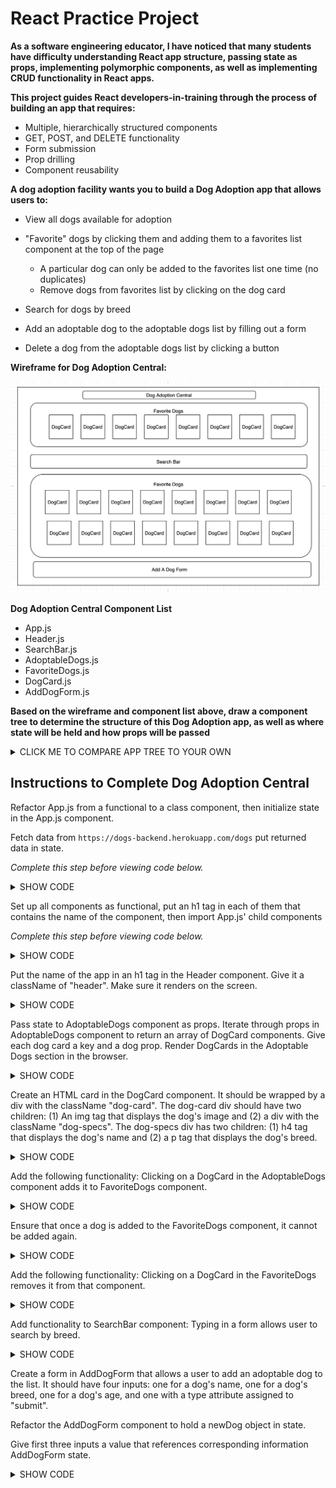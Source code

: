 # React Practice Project #

**As a software engineering educator, I have noticed that many students have difficulty understanding React app structure, passing state as props, implementing polymorphic components, as well as implementing CRUD functionality in React apps.** 

**This project guides React developers-in-training through the process of building an app that requires:**

* Multiple, hierarchically structured components
* GET, POST, and DELETE functionality
* Form submission
* Prop drilling
* Component reusability

**A dog adoption facility wants you to build a Dog Adoption app that allows users to:**

* View all dogs available for adoption

* "Favorite" dogs by clicking them and adding them to a favorites list component at the top of the page
  * A particular dog can only be added to the favorites list one time (no duplicates)
  * Remove dogs from favorites list by clicking on the dog card

* Search for dogs by breed

* Add an adoptable dog to the adoptable dogs list by filling out a form

* Delete a dog from the adoptable dogs list by clicking a button

**Wireframe for Dog Adoption Central:**

![App Wireframe Image](/readme-images/dog-adoption-app-wireframe.png)

**Dog Adoption Central Component List**

* App.js
* Header.js
* SearchBar.js
* AdoptableDogs.js
* FavoriteDogs.js
* DogCard.js
* AddDogForm.js

**Based on the wireframe and component list above, draw a component tree to determine the structure of this Dog Adoption app, as well as where state will be held and how props will be passed**

<details><summary>CLICK ME TO COMPARE APP TREE TO YOUR OWN</summary>
<p>

![App Structure Tree (header component omitted)](/readme-images/app-structure-tree.png)

</p>
</details>

## Instructions to Complete Dog Adoption Central ##

Refactor App.js from a functional to a class component, then initialize state in the App.js component.

Fetch data from `https://dogs-backend.herokuapp.com/dogs` put returned data in state.

*Complete this step before viewing code below.*

<details><summary>SHOW CODE</summary>
<p>![App.js File](/readme-images/app-image.png)</p>
</details>

Set up all components as functional, put an h1 tag in each of them that contains the name of the component, then import App.js' child components

*Complete this step before viewing code below.*

<details><summary>SHOW CODE</summary>
<p>

![App.js w/ Components Imported](/readme-images/app-components-import.png)
![Example of One Functional Component w/ h2](/readme-images/example-functional-component.png)

</p>
</details>

Put the name of the app in an h1 tag in the Header component. Give it a className of "header". Make sure it renders on the screen.

<details><summary>SHOW CODE</summary>
<p>

![Header.js Component Code](/readme-images/header-component.png)

</p>
</details>

Pass state to AdoptableDogs component as props. Iterate through props in AdoptableDogs component to return an array of DogCard components. Give each dog card a key and a dog prop. Render DogCards in the Adoptable Dogs section in the browser.

<details>
<summary>SHOW CODE</summary>
<p>

*Passing props from App, to AdoptableDogs, to DogCard is called prop drilling:*

*Data is passed from a component higher in the app hierarchy to a child component further down. It allows access to state at different levels of the component hierarchy.*

![Pass Props to AdoptableDogs.js](/readme-images/pass-props-adoptabledogs.png)
![AdoptableDogs.js w/ Map](/readme-images/adoptable-dogs-component.png)

</p>
</details>

Create an HTML card in the DogCard component. It should be wrapped by a div with the className "dog-card". The dog-card div should have two children: (1) An img tag that displays the dog's image and (2) a div with the className "dog-specs". The dog-specs div has two children: (1) h4 tag that displays the dog's name and (2) a p tag that displays the dog's breed.

<details>
<summary>SHOW CODE</summary>
<p>

![Pass Props to AdoptableDogs.js](/readme-images/dog-card-component.png)

</p>
</details>

Add the following functionality: Clicking on a DogCard in the AdoptableDogs component adds it to FavoriteDogs component.

<details>
<summary>SHOW CODE</summary>
<p>

<ol>

<li>Add an empty favoriteDogs array to state in the App component.</li>

<li>Create an addDog function that adds a dog object to state.</li> 

*Remember: Functions that CHANGE state have to live where state lives*

<li>Pass the addDog function as props to the AdoptableDogs component, then to the DogCard component.</li>

<li>Pass the favoriteDogs array in state to the FavoriteDogs component.</li>

<li>Create an array of DogCard components and render them in the FavoriteDogs component.</li>

</ol>

![App.js](/readme-images/app-component-new-state.png)

![FavoriteDogs.js](/readme-images/favorite-dogs-with-props.png)

</p>
</details>

Ensure that once a dog is added to the FavoriteDogs component, it cannot be added again.

<details><summary>SHOW CODE</summary>
<p>

![Pass Props to AdoptableDogs.js](/readme-images/dog-card-component.png)

</p>
</details>

Add the following functionality: Clicking on a DogCard in the FavoriteDogs removes it from that component.

<details>
<summary>SHOW CODE</summary>
<p>

*Did you know that you can give two different props the same name even if they reference different functions!? This increases the reusability of components!*

<ol>

<li>Write a removeDog function that removes the selected dog from the favoriteDogs array in state.</li>

<li>Change the name of AdoptableDogs component's addDog prop to dogAction.</li> 

<li>Pass removeDog function as a prop called dogAction to the FavoriteDogs component.</li> 

<li>Pass dogAction down to DogCard. (Change props names in AdoptableDogs and DogCard components as needed.)</li> 

</ol>

![App.js](/readme-images/app-with-remove.png)

![App.js](/readme-images/adoptable-dogs-new-props.png)

</p>
</details>

Add functionality to SearchBar component: Typing in a form allows user to search by breed.

<details>
<summary>SHOW CODE</summary>
<p>

<ol>

<li>
In the App component, add searchTerm to state and assign it to an empty string. Pass it to the SearchBar component as props.
</li>

<li>
In the App component, write a function called updateSearchTerm that takes in a searchTerm and sets the searchTerm in state.
*Do you remember why this function belongs here and not in another component?*
</li>

<li>Pass the updateSearchTerm function to the SearchBar component as props.</li>

<li>Add a search input to SearchBar component.</li>

<li>Give input a value of the searchTerm previously passed as props.</li>

<li>Give input a placeholder of "Find Adoptable Dog".</li>

<li>Add an onChange event listener to the input that references a function called "updateSearchTerm".</li>

<li>In the SearchBar component, write the updateSearchTerm function that references the updateSearchTerm function written in the App component. It should take in event.target.value as its argument.
</li>

<li>Create a filteredDogs function. (You determine where it should live.) Based on the searchTerm in state, this funciton should filter dogs by breed, name, and age.</li>

 <li>Update adoptableDogs props sent to AdoptableDogs component to reference the filteredDogs function.</li>

</ol>

![SearchBar.js](/readme-images/search-bar.png)

![App.js](/readme-images/app-with-search.png)

</p>
</details>

Create a form in AddDogForm that allows a user to add an adoptable dog to the list. It should have four inputs: one for a dog's name, one for a dog's breed, one for a dog's age, and one with a type attribute assigned to "submit".

Refactor the AddDogForm component to hold a newDog object in state.

Give first three inputs a value that references corresponding information AddDogForm state. 

<details>
<summary>SHOW CODE</summary>
<p>

![AddDogForm.js](/readme-images/add-dog-form-1.png)

</p>
</details>